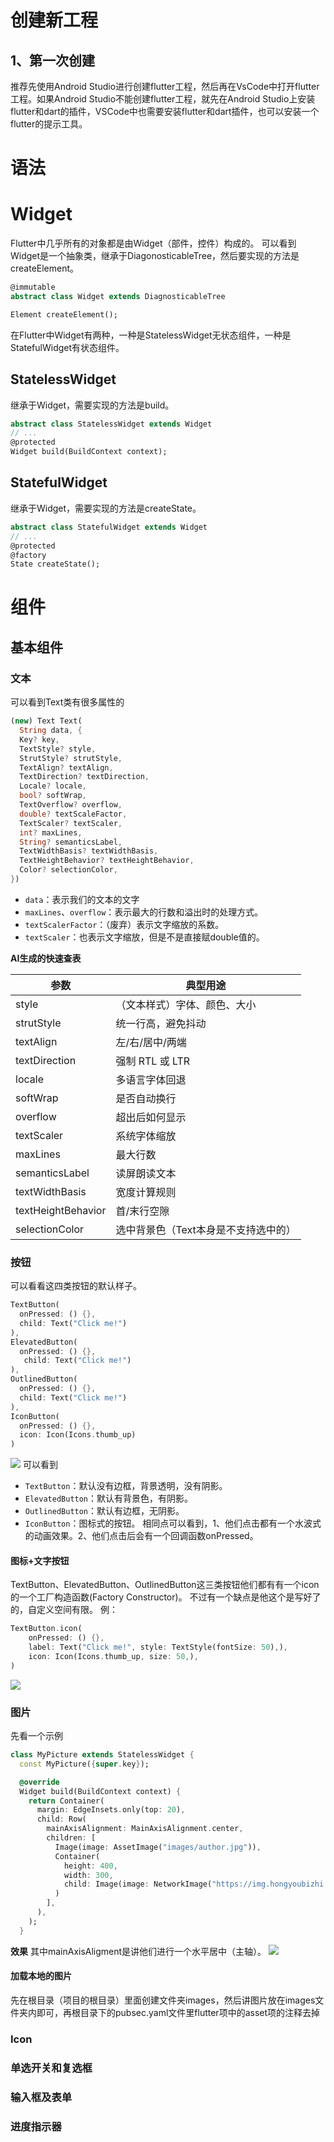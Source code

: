 # 创建新工程
## 1、第一次创建
推荐先使用Android Studio进行创建flutter工程，然后再在VsCode中打开flutter工程。如果Android Studio不能创建flutter工程，就先在Android Studio上安装flutter和dart的插件，VSCode中也需要安装flutter和dart插件，也可以安装一个flutter的提示工具。

# 语法


# Widget
Flutter中几乎所有的对象都是由Widget（部件，控件）构成的。
可以看到Widget是一个抽象类，继承于DiagonosticableTree，然后要实现的方法是createElement。
``` dart
@immutable
abstract class Widget extends DiagnosticableTree
```
``` dart
Element createElement();
```
在Flutter中Widget有两种，一种是StatelessWidget无状态组件，一种是StatefulWidget有状态组件。
## StatelessWidget

继承于Widget，需要实现的方法是build。
``` dart
abstract class StatelessWidget extends Widget
// ...
@protected
Widget build(BuildContext context);
```

## StatefulWidget
继承于Widget，需要实现的方法是createState。
``` dart
abstract class StatefulWidget extends Widget
// ...
@protected
@factory
State createState();
```

# 组件
## 基本组件
### 文本
可以看到Text类有很多属性的
``` dart
(new) Text Text(
  String data, {
  Key? key,
  TextStyle? style,
  StrutStyle? strutStyle,
  TextAlign? textAlign,
  TextDirection? textDirection,
  Locale? locale,
  bool? softWrap,
  TextOverflow? overflow,
  double? textScaleFactor,
  TextScaler? textScaler,
  int? maxLines,
  String? semanticsLabel,
  TextWidthBasis? textWidthBasis,
  TextHeightBehavior? textHeightBehavior,
  Color? selectionColor,
})
```
- `data`：表示我们的文本的文字
- `maxLines`、`overflow`：表示最大的行数和溢出时的处理方式。
- `textScalerFactor`：（废弃）表示文字缩放的系数。
- `textScaler`：也表示文字缩放，但是不是直接赋double值的。

**AI生成的快速查表**

| 参数                 | 典型用途                 |
| ------------------ | -------------------- |
| style              | （文本样式）字体、颜色、大小       |
| strutStyle         | 统一行高，避免抖动            |
| textAlign          | 左/右/居中/两端            |
| textDirection      | 强制 RTL 或 LTR         |
| locale             | 多语言字体回退              |
| softWrap           | 是否自动换行               |
| overflow           | 超出后如何显示              |
| textScaler         | 系统字体缩放               |
| maxLines           | 最大行数                 |
| semanticsLabel     | 读屏朗读文本               |
| textWidthBasis     | 宽度计算规则               |
| textHeightBehavior | 首/末行空隙               |
| selectionColor     | 选中背景色（Text本身是不支持选中的） |
### 按钮
可以看看这四类按钮的默认样子。
``` dart
TextButton(
  onPressed: () {}, 
  child: Text("Click me!")
),
ElevatedButton(
  onPressed: () {},
   child: Text("Click me!")
),
OutlinedButton(
  onPressed: () {}, 
  child: Text("Click me!")
),
IconButton(
  onPressed: () {}, 
  icon: Icon(Icons.thumb_up)
)
```
![](img/Pasted%20image%2020250721121255.png)
可以看到
- `TextButton`：默认没有边框，背景透明，没有阴影。
- `ElevatedButton`：默认有背景色，有阴影。
- `OutlinedButton`：默认有边框，无阴影。
- `IconButton`：图标式的按钮。
相同点可以看到，1、他们点击都有一个水波式的动画效果。2、他们点击后会有一个回调函数onPressed。
#### 图标+文字按钮
TextButton、ElevatedButton、OutlinedButton这三类按钮他们都有有一个icon的一个工厂构造函数(Factory Constructor)。
不过有一个缺点是他这个是写好了的，自定义空间有限。
例：
``` dart
TextButton.icon(
    onPressed: () {}, 
    label: Text("Click me!", style: TextStyle(fontSize: 50),),
    icon: Icon(Icons.thumb_up, size: 50,),
)
```
![](img/Pasted%20image%2020250721124956.png)
### 图片
先看一个示例
``` dart
class MyPicture extends StatelessWidget {
  const MyPicture({super.key});

  @override
  Widget build(BuildContext context) {
    return Container(
      margin: EdgeInsets.only(top: 20),
      child: Row(
        mainAxisAlignment: MainAxisAlignment.center,
        children: [
          Image(image: AssetImage("images/author.jpg")),
          Container(
            height: 400,
            width: 300,
            child: Image(image: NetworkImage("https://img.hongyoubizhi.com/picture/pages/regular/2025/03/16/15/132845706_p0_master1200.jpg?x-oss-process=image/resize,m_fill,w_1000")),
          )
        ],
      ),
    );
  }
```
**效果**
其中mainAxisAligment是讲他们进行一个水平居中（主轴）。
![](img/Pasted%20image%2020250721154330.png)
#### 加载本地的图片
先在根目录（项目的根目录）里面创建文件夹images，然后讲图片放在images文件夹内即可，再根目录下的pubsec.yaml文件里flutter项中的asset项的注释去掉 
### Icon

### 单选开关和复选框

### 输入框及表单

### 进度指示器